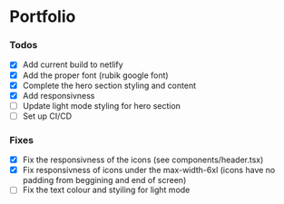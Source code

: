 # Portfolio

### Todos

- [x] Add current build to netlify
- [x] Add the proper font (rubik google font)
- [x] Complete the hero section styling and content
- [x] Add responsivness
- [ ] Update light mode styling for hero section
- [ ] Set up CI/CD

### Fixes

- [x] Fix the responsivness of the icons (see components/header.tsx)
- [x] Fix responsivness of icons under the max-width-6xl (icons have no padding from beggining and end of screen)
- [ ] Fix the text colour and styiling for light mode
